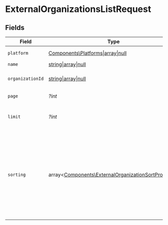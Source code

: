 # ExternalOrganizationsListRequest


## Fields

| Field                                                                                                                                                                   | Type                                                                                                                                                                    | Required                                                                                                                                                                | Description                                                                                                                                                             |
| ----------------------------------------------------------------------------------------------------------------------------------------------------------------------- | ----------------------------------------------------------------------------------------------------------------------------------------------------------------------- | ----------------------------------------------------------------------------------------------------------------------------------------------------------------------- | ----------------------------------------------------------------------------------------------------------------------------------------------------------------------- |
| `platform`                                                                                                                                                              | [Components\Platforms\|array\|null](../../Models/Operations/PlatformFilter.md)                                                                                          | :heavy_minus_sign:                                                                                                                                                      | Filter by platform.                                                                                                                                                     |
| `name`                                                                                                                                                                  | [string\|array\|null](../../Models/Operations/RepositoryNameFilter.md)                                                                                                  | :heavy_minus_sign:                                                                                                                                                      | Filter by name.                                                                                                                                                         |
| `organizationId`                                                                                                                                                        | [string\|array\|null](../../Models/Operations/OrganizationIDFilter.md)                                                                                                  | :heavy_minus_sign:                                                                                                                                                      | Filter by organization ID.                                                                                                                                              |
| `page`                                                                                                                                                                  | *?int*                                                                                                                                                                  | :heavy_minus_sign:                                                                                                                                                      | Page number, defaults to 1.                                                                                                                                             |
| `limit`                                                                                                                                                                 | *?int*                                                                                                                                                                  | :heavy_minus_sign:                                                                                                                                                      | Size of a page, defaults to 10. Maximum is 100.                                                                                                                         |
| `sorting`                                                                                                                                                               | array<[Components\ExternalOrganizationSortProperty](../../Models/Components/ExternalOrganizationSortProperty.md)>                                                       | :heavy_minus_sign:                                                                                                                                                      | Sorting criterion. Several criteria can be used simultaneously and will be applied in order. Add a minus sign `-` before the criteria name to sort by descending order. |